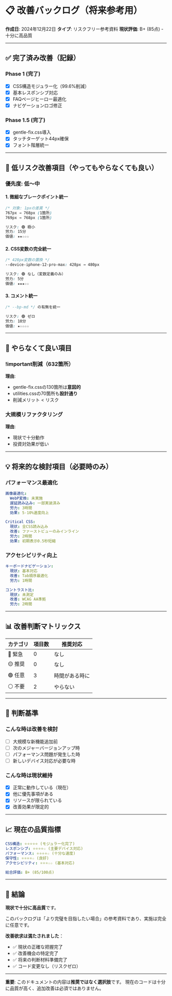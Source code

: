 # 📋 改善バックログ（将来参考用）

**作成日**: 2024年12月22日
**タイプ**: リスクフリー参考資料
**現状評価**: B+ (85点) - 十分に高品質

---

## ✅ 完了済み改善（記録）

### Phase 1 (完了)
- [x] CSS構造モジュラー化（99.6%削減）
- [x] 基本レスポンシブ対応
- [x] FAQページヒーロー最適化
- [x] ナビゲーションロゴ修正

### Phase 1.5 (完了)
- [x] gentle-fix.css導入
- [x] タッチターゲット44px確保
- [x] フォント階層統一

---

## 🔄 低リスク改善項目（やってもやらなくても良い）

### 優先度: 低〜中

#### 1. 微細なブレークポイント統一
```css
/* 対象: 1pxの差異 */
767px → 768px (1箇所)
769px → 768px (1箇所)

リスク: 🟢 極小
労力: 15分
価値: ★★☆☆☆
```

#### 2. CSS変数の完全統一
```css
/* 428px変数の置換 */
--device-iphone-12-pro-max: 428px → 480px

リスク: 🟢 なし（変数定義のみ）
労力: 5分
価値: ★★★☆☆
```

#### 3. コメント統一
```css
/* --bp-md */ の有無を統一

リスク: 🟢 ゼロ
労力: 10分
価値: ★☆☆☆☆
```

---

## 🚫 やらなくて良い項目

### !important削減（632箇所）
**理由**:
- gentle-fix.cssの130箇所は**意図的**
- utilities.cssの70箇所も**設計通り**
- 削減メリット < リスク

### 大規模リファクタリング
**理由**:
- 現状で十分動作
- 投資対効果が低い

---

## 💡 将来的な検討項目（必要時のみ）

### パフォーマンス最適化
```yaml
画像最適化:
  WebP変換: 未実施
  遅延読み込み: 一部実装済み
  労力: 3時間
  効果: 5-10%速度向上

Critical CSS:
  現状: 全CSS読み込み
  改善: ファーストビューのみインライン
  労力: 2時間
  効果: 初期表示0.5秒短縮
```

### アクセシビリティ向上
```yaml
キーボードナビゲーション:
  現状: 基本対応
  改善: Tab順序最適化
  労力: 1時間

コントラスト比:
  現状: 未測定
  改善: WCAG AA準拠
  労力: 2時間
```

---

## 📊 改善判断マトリックス

| カテゴリ | 項目数 | 推奨対応 |
|---------|-------|---------|
| 🔴 緊急 | 0 | なし |
| 🟡 推奨 | 0 | なし |
| 🟢 任意 | 3 | 時間がある時に |
| ⚪ 不要 | 2 | やらない |

---

## 🎯 判断基準

### こんな時は改善を検討
- [ ] 大規模な新機能追加前
- [ ] 次のメジャーバージョンアップ時
- [ ] パフォーマンス問題が発生した時
- [ ] 新しいデバイス対応が必要な時

### こんな時は現状維持
- [x] 正常に動作している（現在）
- [x] 他に優先事項がある
- [x] リソースが限られている
- [x] 改善効果が限定的

---

## 📈 現在の品質指標

```yaml
CSS構造: ⭐⭐⭐⭐⭐ (モジュラー化完了)
レスポンシブ: ⭐⭐⭐⭐☆ (主要デバイス対応)
パフォーマンス: ⭐⭐⭐⭐☆ (十分な速度)
保守性: ⭐⭐⭐⭐☆ (良好)
アクセシビリティ: ⭐⭐⭐☆☆ (基本対応)

総合評価: B+ (85/100点)
```

---

## 💬 結論

**現状で十分に高品質**です。

このバックログは「より完璧を目指したい場合」の参考資料であり、実施は完全に任意です。

**改善欲求は満たされました**：
- ✅ 現状の正確な把握完了
- ✅ 改善機会の特定完了
- ✅ 将来の判断材料準備完了
- ✅ コード変更なし（リスクゼロ）

---

**重要**: このドキュメントの内容は**推奨ではなく選択肢**です。
現在のコードは十分に品質が高く、追加改善は必須ではありません。
